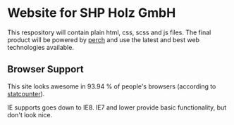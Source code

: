 <h1>Website for SHP Holz GmbH</h1>

This respository will contain plain html, css, scss and js files.
The final product will be powered by <a href=www.grabaperch.com>perch</a> and use the latest and best web technologies available.

<h2>Browser Support</h2>

This site looks awesome in 93.94 % of people's browsers (according to <a href=www.statcounter.com>statcounter</a>).

IE supports goes down to IE8. IE7 and lower provide basic functionality, but don't look nice.
